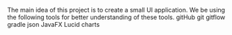 The main idea of this project is to create a small UI application. We be using the following tools for better understanding of these tools.
gitHub
git
gitflow
gradle
json
JavaFX
Lucid charts